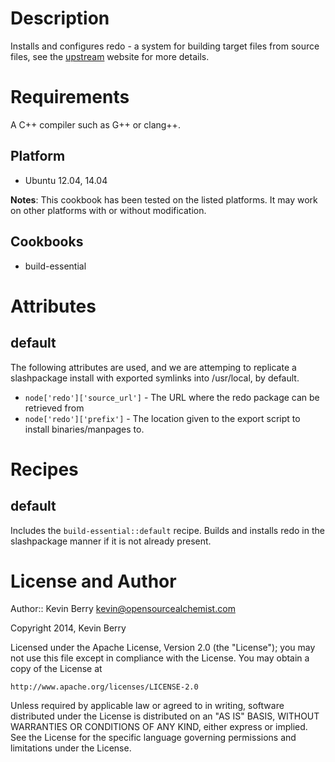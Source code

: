 Description
===========

Installs and configures redo - a system for building target files from source files, see the [upstream](http://homepage.ntlworld.com/jonathan.deboynepollard/Softwares/redo.html) website for more details.

Requirements
============

A C++ compiler such as G++ or clang++.

Platform
--------

* Ubuntu 12.04, 14.04

**Notes**: This cookbook has been tested on the listed platforms. It
  may work on other platforms with or without modification.

Cookbooks
---------

* build-essential

Attributes
==========

default
-------

The following attributes are used, and we are attemping to replicate a slashpackage install with exported symlinks into /usr/local, by default.

* `node['redo']['source_url']` - The URL where the redo package can be retrieved from
* `node['redo']['prefix']` - The location given to the export script to install binaries/manpages to.

Recipes
=======

default
-------

Includes the `build-essential::default` recipe.  Builds and installs redo in the slashpackage manner if it is not already present.

License and Author
==================

Author:: Kevin Berry <kevin@opensourcealchemist.com>

Copyright 2014, Kevin Berry

Licensed under the Apache License, Version 2.0 (the "License");
you may not use this file except in compliance with the License.
You may obtain a copy of the License at

    http://www.apache.org/licenses/LICENSE-2.0

Unless required by applicable law or agreed to in writing, software
distributed under the License is distributed on an "AS IS" BASIS,
WITHOUT WARRANTIES OR CONDITIONS OF ANY KIND, either express or implied.
See the License for the specific language governing permissions and
limitations under the License.
